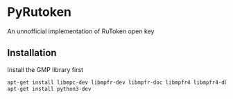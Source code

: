 # PyRutoken
An unnofficial implementation of RuToken open key


## Installation
Install the GMP library first

```bash
apt-get install libmpc-dev libmpfr-dev libmpfr-doc libmpfr4 libmpfr4-dbg libgmp3-dev
apt-get install python3-dev 
```